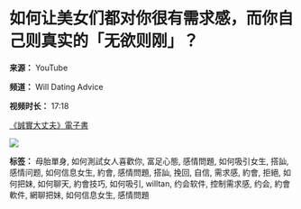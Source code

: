 # 如何让美女们都对你很有需求感，而你自己则真实的「无欲则刚」？

**来源：** YouTube

**频道：** Will Dating Advice

**视频时长：** 17:18

[《誠實大丈夫》電子書](https://www.willtan.life/newsletter)

![](https://i.ytimg.com/an/mfI8cGI1czNUqrxxzk7iKg/featured_channel.jpg?v=6369d35a)

**标签：** 母胎單身, 如何測試女人喜歡你, 富足心態, 感情問題, 如何吸引女生, 搭訕, 感情问题, 如何信息女生, 約會, 感情問題, 搭訕, 挽回, 自信, 需求感, 約會, 拒絕, 如何把妹, 如何聊天, 約會技巧, 如何吸引, willtan, 约会软件, 控制需求感, 约会, 約會軟件, 網聊把妹, 如何信息女生, 感情問題
